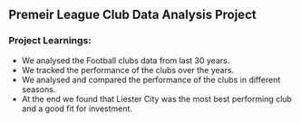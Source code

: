 ## Premeir League Club Data Analysis Project

### Project Learnings:
- We analysed the Football clubs data from last 30 years.
- We tracked the performance of the clubs over the years.
- We analysed and compared the performance of the clubs in different seasons.
- At the end we found that Liester City was the most best performing club and a good fit for investment.
